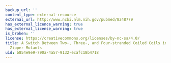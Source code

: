 ```yaml
---
backup_url: ''
content_type: external-resource
external_url: http://www.ncbi.nlm.nih.gov/pubmed/8248779
has_external_licence_warning: true
has_external_license_warning: true
is_broken: ''
license: https://creativecommons.org/licenses/by-nc-sa/4.0/
title: A Switch Between Two-, Three-, and Four-stranded Coiled Coils in GCN4 Leucine
  Zipper Mutants
uid: b854e9e9-790a-4a57-9132-ecafc18b4718
---
```

